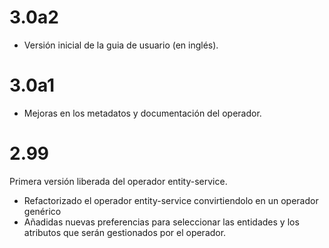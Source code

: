 3.0a2
=====

* Versión inicial de la guia de usuario (en inglés).

3.0a1
=====

* Mejoras en los metadatos y documentación del operador.

2.99
====

Primera versión liberada del operador entity-service.

* Refactorizado el operador entity-service convirtiendolo en un operador genérico
* Añadidas nuevas preferencias para seleccionar las entidades y los atributos que serán gestionados por el operador.

